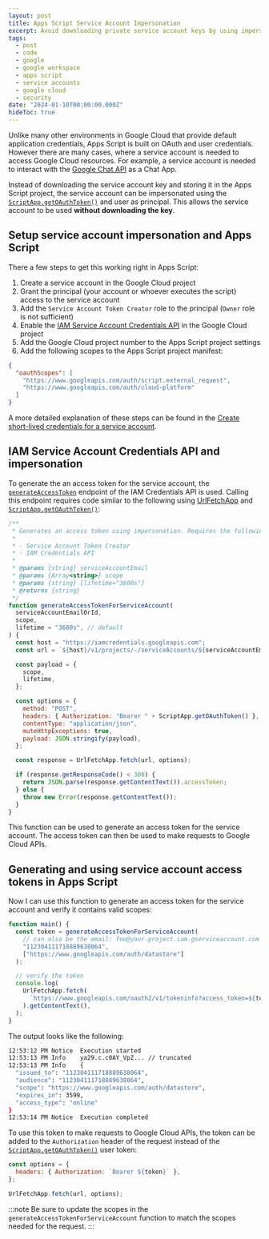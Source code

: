 ```yaml
---
layout: post
title: Apps Script Service Account Impersonation
excerpt: Avoid downloading private service account keys by using impersonation in Apps Script to obtain access tokens.
tags:
  - post
  - code
  - google
  - google workspace
  - apps script
  - service accounts
  - google cloud
  - security
date: "2024-01-10T00:00:00.000Z"
hideToc: true
---
```

Unlike many other environments in Google Cloud that provide default application credentials, Apps Script is built on OAuth and user credentials. However there are many cases, where a service account is needed to access Google Cloud resources. For example, a service account is needed to interact with the [Google Chat API](https://developers.google.com/chat/api/guides/auth/service-accounts) as a Chat App.

Instead of downloading the service account key and storing it in the Apps Script project, the service account can be impersonated using the [`ScriptApp.getOAuthToken()`] and user as principal. This allows the service account to be used **without downloading the key**.

## Setup service account impersonation and Apps Script

There a few steps to get this working right in Apps Script:

1. Create a service account in the Google Cloud project
1. Grant the principal (your account or whoever executes the script) access to the service account
1. Add the `Service Account Token Creator` role to the principal (`Owner` role is not sufficient)
1. Enable the [IAM Service Account Credentials API](https://console.cloud.google.com/) in the Google Cloud project
1. Add the Google Cloud project number to the Apps Script project settings
1. Add the following scopes to the Apps Script project manifest:

```json
{
  "oauthScopes": [
    "https://www.googleapis.com/auth/script.external_request",
    "https://www.googleapis.com/auth/cloud-platform"
  ]
}
```

A more detailed explanation of these steps can be found in the [Create short-lived credentials for a service account](https://cloud.google.com/iam/docs/create-short-lived-credentials-direct#user-credentials).

## IAM Service Account Credentials API and impersonation

To generate the an access token for the service account, the [`generateAccessToken`](https://cloud.google.com/iam/docs/reference/credentials/rest/v1/projects.serviceAccounts/generateAccessToken) endpoint of the IAM Credentials API is used. Calling this endpoint requires code similar to the following using [UrlFetchApp] and [`ScriptApp.getOAuthToken()`]:

```js
/**
 * Generates an access token using impersonation. Requires the following:
 *
 * - Service Account Token Creator
 * - IAM Credentials API
 *
 * @params {string} serviceAccountEmail
 * @params {Array<string>} scope
 * @params {string} [lifetime="3600s"]
 * @returns {string}
 */
function generateAccessTokenForServiceAccount(
  serviceAccountEmailOrId,
  scope,
  lifetime = "3600s", // default
) {
  const host = "https://iamcredentials.googleapis.com";
  const url = `${host}/v1/projects/-/serviceAccounts/${serviceAccountEmailOrId}:generateAccessToken`;

  const payload = {
    scope,
    lifetime,
  };

  const options = {
    method: "POST",
    headers: { Authorization: "Bearer " + ScriptApp.getOAuthToken() },
    contentType: "application/json",
    muteHttpExceptions: true,
    payload: JSON.stringify(payload),
  };

  const response = UrlFetchApp.fetch(url, options);

  if (response.getResponseCode() < 300) {
    return JSON.parse(response.getContentText()).accessToken;
  } else {
    throw new Error(response.getContentText());
  }
}
```

This function can be used to generate an access token for the service account. The access token can then be used to make requests to Google Cloud APIs.

## Generating and using service account access tokens in Apps Script

Now I can use this function to generate an access token for the service account and verify it contains valid scopes:

```js
function main() {
  const token = generateAccessTokenForServiceAccount(
    // can also be the email: foo@your-project.iam.gserviceaccount.com
    "112304111718889638064",
    ["https://www.googleapis.com/auth/datastore"]
  );

  // verify the token
  console.log(
    UrlFetchApp.fetch(
      `https://www.googleapis.com/oauth2/v1/tokeninfo?access_token=${token}`,
    ).getContentText(),
  );
}
```

The output looks like the following:

```bash
12:53:12 PM	Notice	Execution started
12:53:13 PM	Info	ya29.c.c0AY_VpZ... // truncated
12:53:13 PM	Info	{
  "issued_to": "112304111718889638064",
  "audience": "112304111718889638064",
  "scope": "https://www.googleapis.com/auth/datastore",
  "expires_in": 3599,
  "access_type": "online"
}
12:53:14 PM	Notice	Execution completed
```

To use this token to make requests to Google Cloud APIs, the token can be added to the `Authorization` header of the request instead of the [`ScriptApp.getOAuthToken()`] user token:

```js
const options = {
  headers: { Authorization: `Bearer ${token}` },
};

UrlFetchApp.fetch(url, options);
```

:::note
Be sure to update the scopes in the `generateAccessTokenForServiceAccount` function to match the scopes needed for the request.
:::

[UrlFetchApp]: https://developers.google.com/apps-script/reference/url-fetch/url-fetch-app
[`ScriptApp.getOAuthToken()`]: https://developers.google.com/apps-script/reference/script/script-app#getoauthtoken